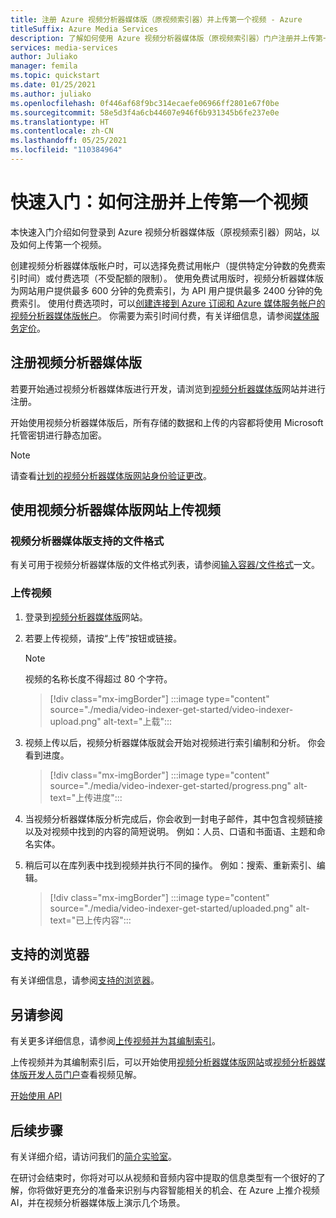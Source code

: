 ```yaml
---
title: 注册 Azure 视频分析器媒体版（原视频索引器）并上传第一个视频 - Azure
titleSuffix: Azure Media Services
description: 了解如何使用 Azure 视频分析器媒体版（原视频索引器）门户注册并上传第一个视频。
services: media-services
author: Juliako
manager: femila
ms.topic: quickstart
ms.date: 01/25/2021
ms.author: juliako
ms.openlocfilehash: 0f446af68f9bc314ecaefe06966ff2801e67f0be
ms.sourcegitcommit: 58e5d3f4a6cb44607e946f6b931345b6fe237e0e
ms.translationtype: HT
ms.contentlocale: zh-CN
ms.lasthandoff: 05/25/2021
ms.locfileid: "110384964"
---
```

# <a name="quickstart-how-to-sign-up-and-upload-your-first-video"></a>快速入门：如何注册并上传第一个视频

本快速入门介绍如何登录到 Azure 视频分析器媒体版（原视频索引器）网站，以及如何上传第一个视频。

创建视频分析器媒体版帐户时，可以选择免费试用帐户（提供特定分钟数的免费索引时间）或付费选项（不受配额的限制）。 使用免费试用版时，视频分析器媒体版为网站用户提供最多 600 分钟的免费索引，为 API 用户提供最多 2400 分钟的免费索引。 使用付费选项时，可以[创建连接到 Azure 订阅和 Azure 媒体服务帐户的视频分析器媒体版帐户](connect-to-azure.md)。 你需要为索引时间付费，有关详细信息，请参阅[媒体服务定价](https://azure.microsoft.com/pricing/details/media-services/)。 

## <a name="sign-up-for-video-analyzer-for-media"></a>注册视频分析器媒体版

若要开始通过视频分析器媒体版进行开发，请浏览到[视频分析器媒体版](https://www.videoindexer.ai/)网站并进行注册。

开始使用视频分析器媒体版后，所有存储的数据和上传的内容都将使用 Microsoft 托管密钥进行静态加密。

> [!NOTE]
> 请查看[计划的视频分析器媒体版网站身份验证更改](./release-notes.md#planned-video-analyzer-for-media-website-authenticatication-changes)。

## <a name="upload-a-video-using-the-video-analyzer-for-media-website"></a>使用视频分析器媒体版网站上传视频

### <a name="supported-file-formats-for-video-analyzer-for-media"></a>视频分析器媒体版支持的文件格式

有关可用于视频分析器媒体版的文件格式列表，请参阅[输入容器/文件格式](../../media-services/latest/encode-media-encoder-standard-formats-reference.md)一文。

### <a name="upload-a-video"></a>上传视频

1. 登录到[视频分析器媒体版](https://www.videoindexer.ai/)网站。
1. 若要上传视频，请按“上传”按钮或链接。 

    > [!NOTE]
    > 视频的名称长度不得超过 80 个字符。

    > [!div class="mx-imgBorder"]
    > :::image type="content" source="./media/video-indexer-get-started/video-indexer-upload.png" alt-text="上载":::
1. 视频上传以后，视频分析器媒体版就会开始对视频进行索引编制和分析。 你会看到进度。 

    > [!div class="mx-imgBorder"]
    > :::image type="content" source="./media/video-indexer-get-started/progress.png" alt-text="上传进度":::
1. 当视频分析器媒体版分析完成后，你会收到一封电子邮件，其中包含视频链接以及对视频中找到的内容的简短说明。 例如：人员、口语和书面语、主题和命名实体。
1. 稍后可以在库列表中找到视频并执行不同的操作。 例如：搜索、重新索引、编辑。

    > [!div class="mx-imgBorder"]
    > :::image type="content" source="./media/video-indexer-get-started/uploaded.png" alt-text="已上传内容":::

## <a name="supported-browsers"></a>支持的浏览器

有关详细信息，请参阅[支持的浏览器](video-indexer-overview.md#supported-browsers)。

## <a name="see-also"></a>另请参阅

有关更多详细信息，请参阅[上传视频并为其编制索引](upload-index-videos.md)。

上传视频并为其编制索引后，可以开始使用[视频分析器媒体版网站](video-indexer-view-edit.md)或[视频分析器媒体版开发人员门户](video-indexer-use-apis.md)查看视频见解。 

[开始使用 API](video-indexer-use-apis.md)

## <a name="next-steps"></a>后续步骤

有关详细介绍，请访问我们的[简介实验室](https://github.com/Azure-Samples/media-services-video-indexer/blob/master/IntroToVideoIndexer.md)。 

在研讨会结束时，你将对可以从视频和音频内容中提取的信息类型有一个很好的了解，你将做好更充分的准备来识别与内容智能相关的机会、在 Azure 上推介视频 AI，并在视频分析器媒体版上演示几个场景。

